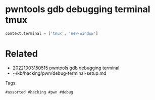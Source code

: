# pwntools gdb debugging terminal tmux
```python
context.terminal = ['tmux', 'new-window']
```

# Related

- [20221003150515](/zet/20221003150515/README.md) pwntools gdb debugging terminal
- ~/kb/hacking/pwn/debug-terminal-setup.md

Tags:

    #assorted #hacking #pwn #debug
